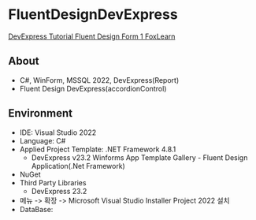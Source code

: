 ﻿# FluentDesignDevExpress

[DevExpress Tutorial   Fluent Design Form 1  FoxLearn](https://youtu.be/8FmLQG9pjV4)

## About
* C#, WinForm, MSSQL 2022, DevExpress(Report)
* Fluent Design DevExpress(accordionControl)
 
## Environment
* IDE: Visual Studio 2022
* Language: C#
* Applied Project Template: .NET Framework 4.8.1
    * DevExpress v23.2 Winforms App Template Gallery - Fluent Design Application(.Net Framework)  
* NuGet      
* Third Party Libraries
    * DevExpress 23.2
* 메뉴 -> 확장 -> Microsoft Visual Studio Installer Project 2022 설치
* DataBase: 